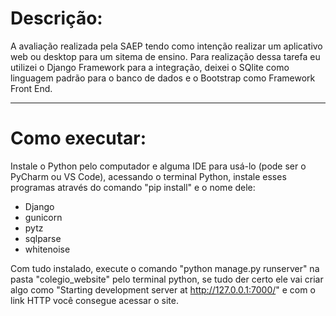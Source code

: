 # Descrição:
A avaliação realizada pela SAEP tendo como intenção realizar um aplicativo web ou desktop para um sitema de ensino.
Para realização dessa tarefa eu utilizei o Django Framework para a integração, deixei o SQlite como linguagem padrão para o banco de dados e o Bootstrap como Framework Front End.

---
# Como executar:
Instale o Python pelo computador e alguma IDE para usá-lo (pode ser o PyCharm ou VS Code), acessando o terminal Python, instale esses programas através do comando "pip install" e o nome dele:

- Django
- gunicorn
- pytz
- sqlparse
- whitenoise

Com tudo instalado, execute o comando "python manage.py runserver" na pasta "colegio_website" pelo terminal python, se tudo der certo ele vai criar algo como "Starting development server at http://127.0.0.1:7000/" e com o link HTTP você consegue acessar o site.
